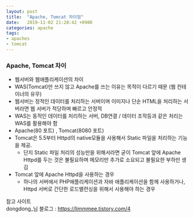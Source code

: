 ```yaml
---
layout: post
title:  "Apache, Tomcat 차이점"
date:   2019-11-02 21:28:42 +0900
categories: apache
tags:
- apaches
- tomcat
---
```


### Apache, Tomcat 차이
- 웹서버와 웹애플리케이션의 차이 
- WAS(Tomcat)만 쓰지 않고 Apache를 쓰는 이유는 목적이 다르기 때문 (웹 컨테이너의 유무) 
- 웹서버는 정적인 데이터를 처리하는 서버이며 이미지나 단순 HTML을 처리하는 서버라면 웹 서버가 적당하며 빠르고 안정적
- WAS는 동적인 데이터를 처리하는 서버, DB연결 / 데이터 조작등과 같은 처리는 WAS를 활용해야 함
- Apache(80 포트) , Tomcat(8080 포트)
- Tomcat은 5.5부터 Httpd의 native모듈을 사용해서 Static 파일을 처리하는 기능을 제공.
  - 단지 Static 파일 처리의 성능만을 위해서라면 굳이 Tomcat 앞에 Apache Httpd를 두는 것은 불필요하며 메모리만 추가로 소요되고 불필요한 부하만 생김
- Tomcat 앞에 Apache Httpd을 사용하는 경우
  - 하나의 서버에서 PHP애플리케이션과 자바 애플리케이션을 함께 사용하거나, Httpd 서버로 간단한 로드밸런싱을 위해서 사용해야 하는 경우

참고 사이트 <br />
dongdong_님 블로그 : https://limmmee.tistory.com/4